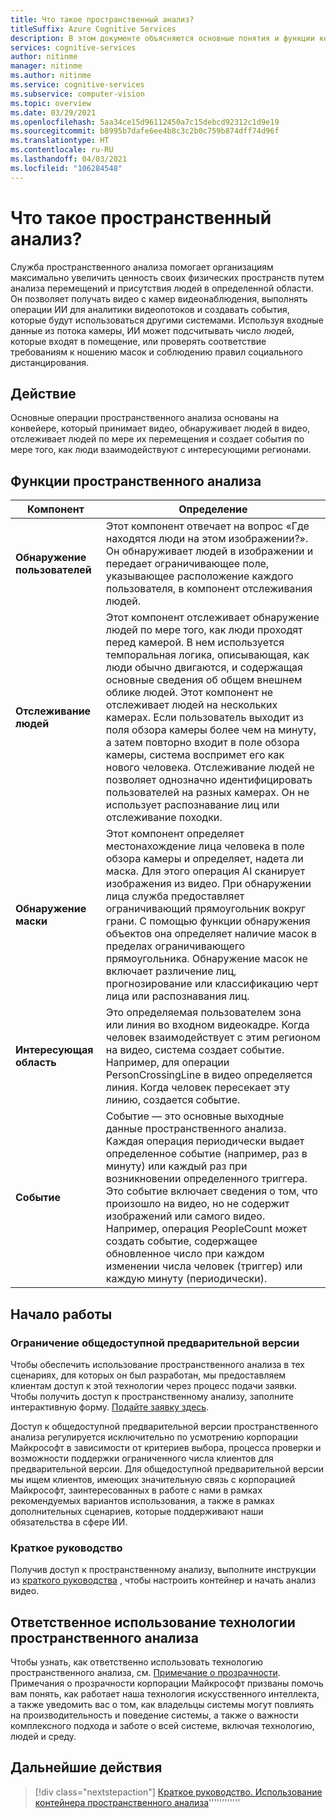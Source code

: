 ```yaml
---
title: Что такое пространственный анализ?
titleSuffix: Azure Cognitive Services
description: В этом документе объясняются основные понятия и функции контейнера пространственного анализа службы "Компьютерное зрение".
services: cognitive-services
author: nitinme
manager: nitinme
ms.author: nitinme
ms.service: cognitive-services
ms.subservice: computer-vision
ms.topic: overview
ms.date: 03/29/2021
ms.openlocfilehash: 5aa34ce15d96112450a7c15debcd92312c1d9e19
ms.sourcegitcommit: b8995b7dafe6ee4b8c3c2b0c759b874dff74d96f
ms.translationtype: HT
ms.contentlocale: ru-RU
ms.lasthandoff: 04/03/2021
ms.locfileid: "106284548"
---
```

# <a name="what-is-spatial-analysis"></a>Что такое пространственный анализ?

Служба пространственного анализа помогает организациям максимально увеличить ценность своих физических пространств путем анализа перемещений и присутствия людей в определенной области. Он позволяет получать видео с камер видеонаблюдения, выполнять операции ИИ для аналитики видеопотоков и создавать события, которые будут использоваться другими системами. Используя входные данные из потока камеры, ИИ может подсчитывать число людей, которые входят в помещение, или проверять соответствие требованиям к ношению масок и соблюдению правил социального дистанцирования.

<!--This documentation contains the following types of articles:
* The [quickstarts](./quickstarts-sdk/analyze-image-client-library.md) are step-by-step instructions that let you make calls to the service and get results in a short period of time. 
* The [how-to guides](./Vision-API-How-to-Topics/HowToCallVisionAPI.md) contain instructions for using the service in more specific or customized ways.
* The [conceptual articles](tbd) provide in-depth explanations of the service's functionality and features.
* The [tutorials](./tutorials/storage-lab-tutorial.md) are longer guides that show you how to use this service as a component in broader business solutions.-->

## <a name="what-it-does"></a>Действие

Основные операции пространственного анализа основаны на конвейере, который принимает видео, обнаруживает людей в видео, отслеживает людей по мере их перемещения и создает события по мере того, как люди взаимодействуют с интересующими регионами.

## <a name="spatial-analysis-features"></a>Функции пространственного анализа

| Компонент | Определение |
|------|------------|
| **Обнаружение пользователей** | Этот компонент отвечает на вопрос «Где находятся люди на этом изображении?». Он обнаруживает людей в изображении и передает ограничивающее поле, указывающее расположение каждого пользователя, в компонент отслеживания людей. |
| **Отслеживание людей** | Этот компонент отслеживает обнаружение людей по мере того, как люди проходят перед камерой. В нем используется темпоральная логика, описывающая, как люди обычно двигаются, и содержащая основные сведения об общем внешнем облике людей. Этот компонент не отслеживает людей на нескольких камерах. Если пользователь выходит из поля обзора камеры более чем на минуту, а затем повторно входит в поле обзора камеры, система воспримет его как нового человека. Отслеживание людей не позволяет однозначно идентифицировать пользователей на разных камерах. Он не использует распознавание лиц или отслеживание походки. |
| **Обнаружение маски** | Этот компонент определяет местонахождение лица человека в поле обзора камеры и определяет, надета ли маска. Для этого операция AI сканирует изображения из видео. При обнаружении лица служба предоставляет ограничивающий прямоугольник вокруг грани. С помощью функции обнаружения объектов она определяет наличие масок в пределах ограничивающего прямоугольника. Обнаружение масок не включает различение лиц, прогнозирование или классификацию черт лица или распознавания лиц. |
| **Интересующая область** | Это определяемая пользователем зона или линия во входном видеокадре. Когда человек взаимодействует с этим регионом на видео, система создает событие. Например, для операции PersonCrossingLine в видео определяется линия. Когда человек пересекает эту линию, создается событие. |
| **Событие** | Событие — это основные выходные данные пространственного анализа. Каждая операция периодически выдает определенное событие (например, раз в минуту) или каждый раз при возникновении определенного триггера. Это событие включает сведения о том, что произошло на видео, но не содержит изображений или самого видео. Например, операция PeopleCount может создать событие, содержащее обновленное число при каждом изменении числа человек (триггер) или каждую минуту (периодически). |

## <a name="get-started"></a>Начало работы

### <a name="public-preview-gating"></a>Ограничение общедоступной предварительной версии

Чтобы обеспечить использование пространственного анализа в тех сценариях, для которых он был разработан, мы предоставляем клиентам доступ к этой технологии через процесс подачи заявки. Чтобы получить доступ к пространственному анализу, заполните интерактивную форму. [Подайте заявку здесь](https://forms.office.com/Pages/ResponsePage.aspx?id=v4j5cvGGr0GRqy180BHbRyQZ7B8Cg2FEjpibPziwPcZUNlQ4SEVORFVLTjlBSzNLRlo0UzRRVVNPVy4u).

Доступ к общедоступной предварительной версии пространственного анализа регулируется исключительно по усмотрению корпорации Майкрософт в зависимости от критериев выбора, процесса проверки и возможности поддержки ограниченного числа клиентов для предварительной версии. Для общедоступной предварительной версии мы ищем клиентов, имеющих значительную связь с корпорацией Майкрософт, заинтересованных в работе с нами в рамках рекомендуемых вариантов использования, а также в рамках дополнительных сценариев, которые поддерживают наши обязательства в сфере ИИ.

### <a name="follow-a-quickstart"></a>Краткое руководство

Получив доступ к пространственному анализу, выполните инструкции из [краткого руководства](spatial-analysis-container.md) , чтобы настроить контейнер и начать анализ видео.

## <a name="responsible-use-of-spatial-analysis-technology"></a>Ответственное использование технологии пространственного анализа

Чтобы узнать, как ответственно использовать технологию пространственного анализа, см. [Примечание о прозрачности](/legal/cognitive-services/computer-vision/transparency-note-spatial-analysis?context=%2fazure%2fcognitive-services%2fComputer-vision%2fcontext%2fcontext). Примечания о прозрачности корпорации Майкрософт призваны помочь вам понять, как работает наша технология искусственного интеллекта, а также уведомить вас о том, как владельцы системы могут повлиять на производительность и поведение системы, а также о важности комплексного подхода и заботе о всей системе, включая технологию, людей и среду.

## <a name="next-steps"></a>Дальнейшие действия

> [!div class="nextstepaction"]
> [Краткое руководство. Использование контейнера пространственного анализа](spatial-analysis-container.md)''''''''''''
